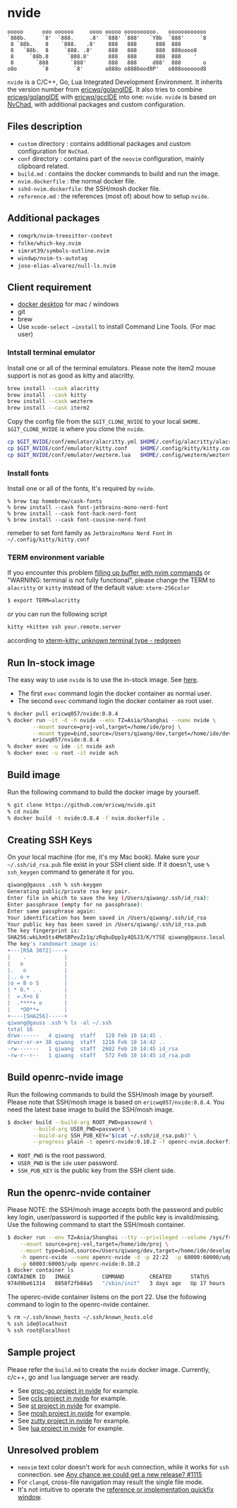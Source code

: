 # nvide

```text
ooooo      ooo oooooo     oooo ooooo oooooooooo.   oooooooooooo
`888b.     `8'  `888.     .8'  `888' `888'   `Y8b  `888'     `8
 8 `88b.    8    `888.   .8'    888   888      888  888
 8   `88b.  8     `888. .8'     888   888      888  888oooo8
 8     `88b.8      `888.8'      888   888      888  888    '
 8       `888       `888'       888   888     d88'  888       o
o8o        `8        `8'       o888o o888bood8P'   o888ooooood8
```

`nvide` is a C/C++, Go, Lua Integrated Development Environment. It inherits the version number from [ericwq/golangIDE](https://github.com/ericwq/golangIDE). It also tries to combine [ericwq/golangIDE](https://github.com/ericwq/golangIDE) with [ericwq/gccIDE](https://github.com/ericwq/gccIDE) into one: `nvide`. `nvide` is based on [NvChad](https://github.com/NvChad/NvChad), with additional packages and custom configuration.

## Files description

- `custom` directory : contains additional packages and custom configuration for `NvChad`.
- `conf` directory : contains part of the `neovim` configuration, mainly clipboard related.
- `build.md` : contains the docker commands to build and run the image.
- `nvim.dockerfile` : the normal docker file.
- `sshd-nvim.dockerfile`: the SSH/mosh docker file.
- `reference.md` : the references (most of) about how to setup `nvide`.

## Additional packages

- `romgrk/nvim-treesitter-context`
- `folke/which-key.nvim`
- `simrat39/symbols-outline.nvim`
- `windwp/nvim-ts-autotag`
- `jose-elias-alvarez/null-ls.nvim`

## Client requirement

- [docker desktop](https://www.docker.com/products/docker-desktop) for mac / windows
- git
- brew
- Use `xcode-select –install` to install Command Line Tools. (For mac user)

### Intstall terminal emulator

Install one or all of the terminal emulators. Please note the item2 mouse support is not as good as kitty and alacritty.

```sh
brew install --cask alacritty
brew install --cask kitty
brew install --cask wezterm
brew install --cask iterm2
```

Copy the config file from the `$GIT_CLONE_NVIDE` to your local `$HOME`. `$GIT_CLONE_NVIDE` is where you clone the `nvide`.

```sh
cp $GIT_NVIDE/conf/emulator/alacritty.yml $HOME/.config/alacritty/alacritty.yml
cp $GIT_NVIDE/conf/emulator/kitty.conf    $HOME/.config/kitty/kitty.conf
cp $GIT_NVIDE/conf/emulator/wezterm.lua	  $HOME/.config/wezterm/wezterm.lua

```

### Install fonts

Install one or all of the fonts, It's required by `nvide`.

```
% brew tap homebrew/cask-fonts
% brew install --cask font-jetbrains-mono-nerd-font
% brew install --cask font-hack-nerd-font
% brew install --cask font-cousine-nerd-font
```

remeber to set font family as `JetbrainsMono Nerd Font` in `~/.config/kitty/kitty.conf`

### TERM environment variable

If you encounter this problem [filling up buffer with nvim commands](https://github.com/NvChad/NvChad/issues/926) or "WARNING: terminal is not fully functional", please change the TERM to `alacritty` or `kitty` instead of the default value: `xterm-256color`

```sh
$ export TERM=alacritty
```
or you can run the following script
```sh
kitty +kitten ssh your.remote.server
```
according to [xterm-kitty: unknown terminal type - redgreen](https://redgreen.no/2020/05/10/kitty-unknown-terminal-type.html#:~:text=In%20order%20to%20copy%20over%20a%20terminfo%20file,on%20every%20session%20from%20kitty%20in%20the%20future.)

## Run In-stock image

The easy way to use `nvide` is to use the in-stock image. See [here](https://hub.docker.com/repository/docker/ericwq057/nvide).

- The first `exec` command login the docker container as normal user.
- The second `exec` command login the docker container as root user.

```sh
% docker pull ericwq057/nvide:0.8.4
% docker run -it -d -h nvide --env TZ=Asia/Shanghai --name nvide \
        --mount source=proj-vol,target=/home/ide/proj \
        --mount type=bind,source=/Users/qiwang/dev,target=/home/ide/develop \
        ericwq057/nvide:0.8.4
% docker exec -u ide -it nvide ash
% docker exec -u root -it nvide ash
```

## Build image

Run the following command to build the docker image by yourself.

```sh
% git clone https://github.com/ericwq/nvide.git
% cd nvide
% docker build -t nvide:0.8.4 -f nvim.dockerfile .
```

## Creating SSH Keys

On your local machine (for me, it's my Mac book). Make sure your `~/.ssh/id_rsa.pub` file exist in your SSH client side. If it doesn't, use `% ssh_keygen` command to generate it for you.

```sh
qiwang@gauss .ssh % ssh-keygen
Generating public/private rsa key pair.
Enter file in which to save the key (/Users/qiwang/.ssh/id_rsa):
Enter passphrase (empty for no passphrase):
Enter same passphrase again:
Your identification has been saved in /Users/qiwang/.ssh/id_rsa
Your public key has been saved in /Users/qiwang/.ssh/id_rsa.pub
The key fingerprint is:
SHA256:wkLkm5ts4MeSBPovZz1q/zRqbuDpp1y4QSJ3/K/Y75E qiwang@gauss.local
The key's randomart image is:
+---[RSA 3072]----+
|    .            |
|   o             |
|.   o            |
|.. o +           |
|o = B o S        |
| * O.* . .       |
|  =.X+o E        |
|  .****+ o       |
|   *OO**=        |
+----[SHA256]-----+
qiwang@gauss .ssh % ls -al ~/.ssh
total 16
drwx------   4 qiwang  staff   128 Feb 10 14:45 .
drwxr-xr-x+ 38 qiwang  staff  1216 Feb 10 14:42 ..
-rw-------   1 qiwang  staff  2602 Feb 10 14:45 id_rsa
-rw-r--r--   1 qiwang  staff   572 Feb 10 14:45 id_rsa.pub
```

## Build openrc-nvide image

Run the following commands to build the SSH/mosh image by yourself. Please note that SSH/mosh image is based on `ericwq057/nvide:0.8.4`. You need the latest base image to build the SSH/mosh image.

```sh
$ docker build --build-arg ROOT_PWD=passowrd \
        --build-arg USER_PWD=password \
        --build-arg SSH_PUB_KEY="$(cat ~/.ssh/id_rsa.pub)" \
        --progress plain -t openrc-nvide:0.10.2 -f openrc-nvim.dockerfile .
```

- `ROOT_PWD` is the root password.
- `USER_PWD` is the `ide` user password.
- `SSH_PUB_KEY` is the public key from the SSH client side.


## Run the openrc-nvide container

Please NOTE: the SSH/mosh image accepts both the password and public key login, user/password is supported if the public key is invalid/missing. Use the following command to start the SSH/mosh container.

```sh
$ docker run --env TZ=Asia/Shanghai --tty --privileged --volume /sys/fs/cgroup:/sys/fs/cgroup:rw \
    --mount source=proj-vol,target=/home/ide/proj \
    --mount type=bind,source=/Users/qiwang/dev,target=/home/ide/develop \
    -h openrc-nvide --name openrc-nvide -d -p 22:22  -p 60000:60000/udp  -p 60001:60001/udp -p 60002:60002/udp \
    -p 60003:60003/udp openrc-nvide:0.10.2
$ docker container ls
CONTAINER ID   IMAGE          COMMAND        CREATED      STATUS        PORTS                                                      NAMES
974d9be61314   8858f2fb84a5   "/sbin/init"   3 days ago   Up 17 hours   0.0.0.0:22->22/tcp, 0.0.0.0:60000-60003->60000-60003/udp   openrc-nvide
```

The openrc-nvide container listens on the port 22. Use the following command to login to the openrc-nvide container.

```sh
% rm ~/.ssh/known_hosts ~/.ssh/known_hosts.old
% ssh ide@localhost
% ssh root@localhost
```

<!-- Or you can login to the SSH/mosh container. -->
<!---->
<!-- ```sh -->
<!-- $ mosh ide@localhost -->
<!-- $ mosh root@localhost -->
<!-- ``` -->

## Sample project

Please refer the `build.md` to create the `nvide` docker image. Currently, c/c++, go and `lua` language server are ready.

- See [grpc-go project in nvide](reference.md#grpc-go-project-in-nvide) for example.
- See [ccls project in nvide](reference.md#ccls-project-in-nvide) for example.
- See [st project in nvide](https://github.com/ericwq/examples/blob/main/tty/ref.md#st) for example.
- See [mosh project in nvide](https://github.com/ericwq/examples/blob/main/tty/ref.md#mosh) for example.
- See [zutty project in nvide](https://github.com/ericwq/examples/blob/main/tty/ref.md#zutty) for example.
- See [lua project in nvide](reference.md#lua-project-in-nvide) for example.

## Unresolved problem

- `neovim` text color doesn't work for `mosh` connection, while it works for `ssh` connection. see [Any chance we could get a new release? #1115](https://github.com/mobile-shell/mosh/issues/1115)
- For `clangd`, cross-file navigation may result the single file mode.
- It's not intuitive to operate the [reference or implementation quickfix window](reference.md#reference-or-implementation-quickfix-window).
